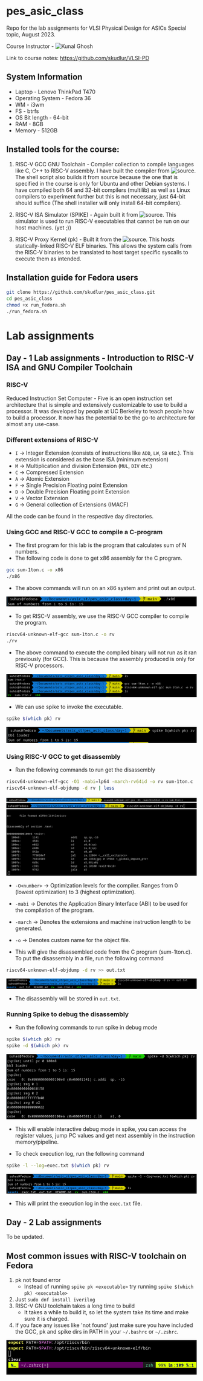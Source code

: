 # pes_asic_class
Repo for the lab assignments for VLSI Physical Design for ASICs Special topic, August 2023.

Course Instructor - ![Kunal Ghosh](https://github.com/kunalg123/)

Link to course notes: https://github.com/skudlur/VLSI-PD

## System Information

- Laptop - Lenovo ThinkPad T470
- Operating System - Fedora 36
- WM - i3wm
- FS - btrfs
- OS Bit length - 64-bit
- RAM - 8GB
- Memory - 512GB

## Installed tools for the course:

1. RISC-V GCC GNU Toolchain - Compiler collection to compile languages like C, C++ to RISC-V assembly. I have built the compiler from ![source](https://github.com/riscv-collab/riscv-gnu-toolchain). The shell script also builds it from source because the one that is specified in the course is only for Ubuntu and other Debian systems. I have compiled both 64 and 32-bit compilers (multilib) as well as Linux compilers to experiment further but this is not necessary, just 64-bit should suffice (The shell installer will only install 64-bit compilers).

2. RISC-V ISA Simulator (SPIKE) - Again built it from ![source](https://github.com/riscv-software-src/riscv-isa-sim). This simulator is used to run RISC-V executables that cannot be run on our host machines. (yet ;))

3. RISC-V Proxy Kernel (pk) - Built it from the ![source](https://github.com/riscv-software-src/riscv-pk). This hosts statically-linked RISC-V ELF binaries. This allows the system calls from the RISC-V binaries to be translated to host target specific syscalls to execute them as intended.

## Installation guide for Fedora users

```bash
git clone https://github.com/skudlur/pes_asic_class.git
cd pes_asic_class
chmod +x run_fedora.sh
./run_fedora.sh
```

# Lab assignments

## Day - 1 Lab assignments - Introduction to RISC-V ISA and GNU Compiler Toolchain

### RISC-V

Reduced Instruction Set Computer - Five is an open instruction set architecture that is simple and extensively customizable to use to build a processor. It was developed by people at UC Berkeley to teach people how to build a processor. It now has the potential to be the go-to architecture for almost any use-case.

### Different extensions of RISC-V

- `I` -> Integer Extension (consists of instructions like `ADD`, `LW`, `SB` etc.). This extension is considered as the base ISA (minimum extension)
- `M` -> Multiplication and division Extension (`MUL`, `DIV` etc.)
- `C` -> Compressed Extension
- `A` -> Atomic Extension
- `F` -> Single Precision Floating point Extension
- `D` -> Double Precision Floating point Extension
- `V` -> Vector Extension
- `G` -> General collection of Extensions (IMACF)
  
All the code can be found in the respective day directories.

### Using GCC and RISC-V GCC to compile a C-program

- The first program for this lab is the program that calculates sum of N numbers.
- The following code is done to get x86 assembly for the C program.

```bash
gcc sum-1ton.c -o x86
./x86
```

- The above commands will run on an x86 system and print out an output.

![x86](https://github.com/skudlur/pes_asic_class/blob/main/day-1/assets/x86_sum1ton.png "x86")

- To get RISC-V assembly, we use the RISC-V GCC compiler to compile the program.

```bash
riscv64-unknown-elf-gcc sum-1ton.c -o rv
./rv
```

- The above command to execute the compiled binary will not run as it ran previously (for GCC). This is because the assembly produced is only for RISC-V processors.

![GCC](https://github.com/skudlur/pes_asic_class/blob/main/day-1/assets/gcc.png "GCC")

- We can use spike to invoke the executable.

```bash
spike $(which pk) rv
```

![RV](https://github.com/skudlur/pes_asic_class/blob/main/day-1/assets/rv_sum1ton.png "rv")

### Using RISC-V GCC to get disassembly

- Run the following commands to run get the disassembly

```bash
riscv64-unknown-elf-gcc -O1 -mabi=lp64 -march-rv64id -o rv sum-1ton.c
riscv64-unknown-elf-objdump -d rv | less
```
![rv-gcc](https://github.com/skudlur/pes_asic_class/blob/main/day-1/assets/gcc-march.png)
![rv-objd](https://github.com/skudlur/pes_asic_class/blob/main/day-1/assets/gcc-objdump.png)
![rv-disasm](https://github.com/skudlur/pes_asic_class/blob/main/day-1/assets/disasm.png)

- `-O<number>` -> Optimization levels for the compiler. Ranges from 0 (lowest optimization) to 3 (highest optimization).
- `-mabi` -> Denotes the Application Binary Interface (ABI) to be used for the compilation of the program.
- `-march` -> Denotes the extensions and machine instruction length to be generated.
- `-o` -> Denotes custom name for the object file.

- This will give the disassembled code from the C program (sum-1ton.c). To put the disassembly in a file, run the following command

```bash
riscv64-unknown-elf-objdump -d rv >> out.txt
```

![rv-out](https://github.com/skudlur/pes_asic_class/blob/main/day-1/assets/disasm_txt.png)

- The disassembly will be stored in `out.txt`.

### Running Spike to debug the disassembly

- Run the following commands to run spike in debug mode

```bash
spike $(which pk) rv
spike -d $(which pk) rv
```

![spike](https://github.com/skudlur/pes_asic_class/blob/main/day-1/assets/spike-debug.png)

- This will enable interactive debug mode in spike, you can access the register values, jump PC values and get next assembly in the instruction memory/pipeline.

- To check execution log, run the following command

```bash
spike -l --log=exec.txt $(which pk) rv
```

![spike-exec](https://github.com/skudlur/pes_asic_class/blob/main/day-1/assets/spike-exec.png)

- This will print the execution log in the `exec.txt` file.

## Day - 2 Lab assignments

To be updated.

## Most common issues with RISC-V toolchain on Fedora

1. pk not found error
    - Instead of running `spike pk <executable>` try running `spike $(which pk) <executable>`
2. Just `sudo dnf install iverilog`
3. RISC-V GNU toolchain takes a long time to build
    - It takes a while to build it, so let the system take its time and make sure it is charged.
4. If you face any issues like 'not found' just make sure you have included the GCC, pk and spike dirs in PATH in your `~/.bashrc` or `~/.zshrc`.
   
![zshrc](https://github.com/skudlur/pes_asic_class/blob/main/assets/zshrc.png "zshrc")
 
